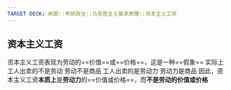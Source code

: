 ```yaml
---
TARGET DECK: 刷题::考研政治::马克思主义基本原理::资本主义工资
---
```

## 资本主义工资

资本主义工资表现为劳动的==价值==或==价格==，这是一种==假象==
实际上工人出卖的不是劳动 劳动不是商品 工人出卖的是劳动力 劳动力是商品
因此，资本主义工资**本质上**是**劳动力**的==价值或价格==，而**不是劳动的价值或价格**
